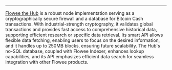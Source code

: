 ---
[Flowee the Hub](https://flowee.org/products/hub/) is a robust node implementation serving as a cryptographically secure firewall and a database for Bitcoin Cash transactions. With industrial-strength cryptography, it validates global transactions and provides fast access to comprehensive historical data, supporting efficient research or specific data retrieval. Its smart API allows flexible data fetching, enabling users to focus on the desired information, and it handles up to 250MB blocks, ensuring future scalability. The Hub's no-SQL database, coupled with Flowee Indexer, enhances lookup capabilities, and its API emphasizes efficient data search for seamless integration with other Flowee products.
